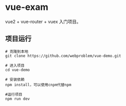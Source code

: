 # vue-exam

vue2 + vue-router + vuex 入门项目。 


## 项目运行 ##

```
# 克隆到本地
git clone https://github.com/webproblem/vue-demo.git

# 进入项目
cd vue-demo

# 安装依赖
npm install，可以使用cnpm代替npm

#运行项目
npm run dev
```
